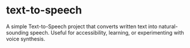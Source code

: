 # text-to-speech
A simple Text-to-Speech project that converts written text into natural-sounding speech. Useful for accessibility, learning, or experimenting with voice synthesis.
